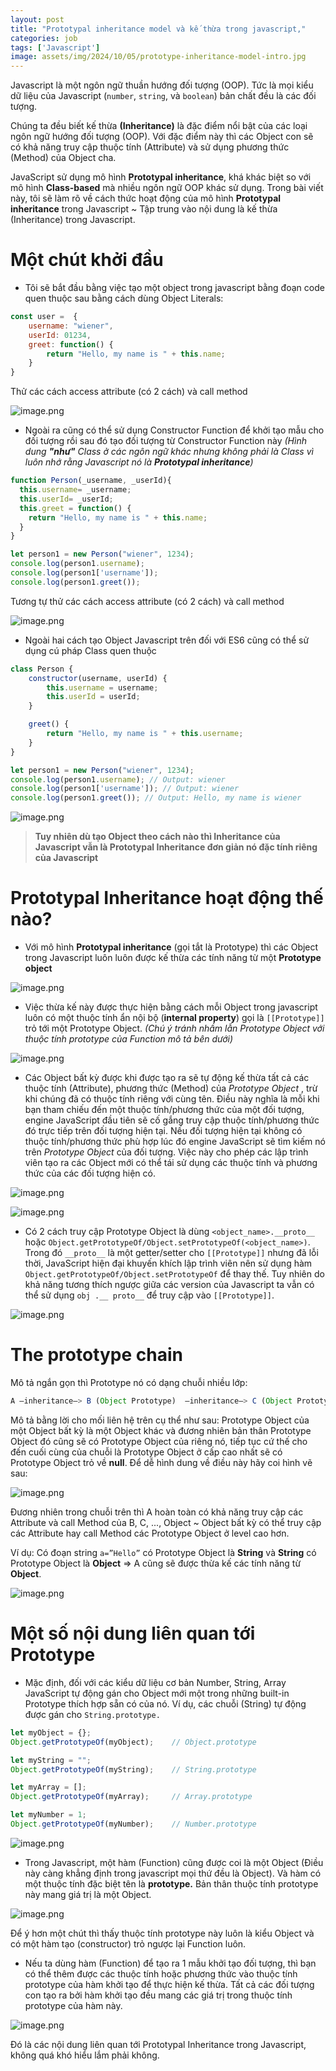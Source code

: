 ```yaml
---
layout: post
title: "Prototypal inheritance model và kế thừa trong javascript,"
categories: job
tags: ['Javascript']
image: assets/img/2024/10/05/prototype-inheritance-model-intro.jpg
---
```


Javascript là một ngôn ngữ thuần hướng đối tượng (OOP). Tức là mọi kiểu dữ liệu của Javascript (`number`, `string`, và `boolean`) bản chất đều là các đối tượng.

Chúng ta đều biết kế thừa **(Inheritance)**  là đặc điểm nổi  bật của các loại ngôn ngữ hướng đối tượng (OOP). Với đặc điểm này thì các Object con sẽ có khả năng truy cập thuộc tính (Attribute) và sử dụng phương thức (Method) của Object cha.

JavaScript sử dụng mô hình **Prototypal inheritance**, khá khác biệt so với mô hình **Class-based** mà nhiều ngôn ngữ OOP khác sử dụng. Trong bài viết này, tôi sẽ làm rõ về cách thức hoạt động của mô hình **Prototypal inheritance** trong Javascript ~ Tập trung vào nội dung là kế thừa (Inheritance) trong Javascript.

# Một chút khởi đầu

- Tôi sẽ bắt đầu bằng việc tạo một object trong javascript bằng đoạn code quen thuộc sau bằng cách dùng Object Literals:

```jsx
const user =  {
    username: "wiener",
    userId: 01234,
    greet: function() {
        return "Hello, my name is " + this.name;
    }
}
```

Thử các cách access attribute (có 2 cách) và call method

![image.png]({{site.url}}/assets/img/2024/10/05/image.png)

- Ngoài ra cũng có thể sử dụng Constructor Function để khởi tạo mẫu cho đối tượng rồi sau đó tạo đối tượng từ Constructor Function này *(Hình dung **"như"** Class ở các ngôn ngữ khác nhưng không phải là Class vì  luôn nhớ rằng Javascript nó là **Prototypal inheritance**)*

```jsx
function Person(_username, _userId){
  this.username= _username;
  this.userId= _userId;
  this.greet = function() {
    return "Hello, my name is " + this.name;
  }
}

let person1 = new Person("wiener", 1234); 
console.log(person1.username);
console.log(person1['username']);
console.log(person1.greet());
```

Tương tự  thử các cách access attribute (có 2 cách) và call method

![image.png]({{site.url}}/assets/img/2024/10/05/image1.png)

- Ngoài hai cách tạo Object Javascript trên đối với ES6 cũng có thể sử dụng cú pháp Class quen thuộc

```jsx
class Person {
    constructor(username, userId) {
        this.username = username;
        this.userId = userId;
    }

    greet() {
        return "Hello, my name is " + this.username;
    }
}

let person1 = new Person("wiener", 1234);
console.log(person1.username); // Output: wiener
console.log(person1['username']); // Output: wiener
console.log(person1.greet()); // Output: Hello, my name is wiener
```

![image.png]({{site.url}}/assets/img/2024/10/05/image2.png)

> **Tuy nhiên dù tạo Object theo cách nào thì Inheritance của Javascript vẫn là Prototypal Inheritance đơn giản nó đặc tính riêng của Javascript**

# Prototypal Inheritance hoạt động thế nào?

- Với mô hình **Prototypal inheritance** (gọi tắt là Prototype) thì các Object trong Javascript luôn luôn được kế thừa các tính năng từ một **Prototype object**

![image.png]({{site.url}}/assets/img/2024/10/05/image3.png)

- Việc thừa kế này được thực hiện bằng cách mỗi Object trong javascript luôn có một thuộc tính ẩn nội bộ (**internal property**) gọi là `[[Prototype]]` trỏ tới một Prototype Object. *(Chú ý tránh nhầm lẫn  Prototype Object với thuộc tính prototype của Function mô tả bên dưới)*

![image.png]({{site.url}}/assets/img/2024/10/05/image4.png)

- Các Object bất kỳ được khi được tạo ra sẽ  tự động kế thừa tất cả các thuộc tính (Attribute), phương thức (Method) của *Prototype Object* , trừ khi chúng đã có thuộc tính riêng với cùng tên.  Điều này nghĩa là mỗi khi bạn tham chiếu đến một thuộc tính/phương thức của một đối tượng, engine JavaScript đầu tiên sẽ cố gắng truy cập thuộc tính/phương thức đó trực tiếp trên đối tượng hiện tại. Nếu đối tượng hiện tại không có thuộc tính/phương thức phù hợp lúc đó engine JavaScript sẽ tìm kiếm nó trên *Prototype Object* của đối tượng. Việc này cho phép các lập trình viên tạo ra các Object mới có thể tái sử dụng các thuộc tính và phương thức của các đối tượng hiện có.

![image.png]({{site.url}}/assets/img/2024/10/05/image5.png)

![image.png]({{site.url}}/assets/img/2024/10/05/image6.png)

- Có 2 cách truy cập Prototype Object là dùng `<object_name>.__proto__`  hoặc `Object.getPrototypeOf/Object.setPrototypeOf(<object_name>)`. Trong đó `__proto__`  là một getter/setter cho `[[Prototype]]` nhưng đã lỗi thời, JavaScript hiện đại khuyến khích lập trình viên nên sử dụng hàm `Object.getPrototypeOf/Object.setPrototypeOf` để thay thế. Tuy nhiên do khả năng tương thích ngược giữa các version của Javascript ta vẫn có thể sử dụng `obj .__ proto__` để truy cập vào `[[Prototype]]`.

![image.png]({{site.url}}/assets/img/2024/10/05/image7.png)

# The prototype chain

Mô tả ngắn gọn thì Prototype nó có dạng chuỗi nhiều lớp:

```jsx
A —inheritance—> B (Object Prototype)  —inheritance—> C (Object Prototype) … —inheritance—> Object —inheritance—> null 
```

Mô tả bằng lời cho mối liên hệ trên cụ thể như sau: Prototype Object của một Object bất kỳ là một Object khác và đương nhiên bản thân Prototype Object đó cũng sẽ có Prototype Object của riêng nó, tiếp tục cứ thế cho đến cuối cùng của chuỗi là Prototype Object ở cấp cao nhất sẽ có Prototype Object trỏ về **null**. Để dễ hình dung về điều này hãy coi hình vẽ sau:

![image.png]({{site.url}}/assets/img/2024/10/05/image8.png)

Đương nhiên trong chuỗi trên thì A hoàn toàn có khả năng truy cập các Attribute và call Method của B, C, ..., Object ~ Object bất kỳ có thể truy cập các Attribute hay call Method các Prototype Object ở level cao hơn.

Ví dụ:  Có đoạn string `a=”Hello”` có Prototype Object là **String** và **String** có Prototype Object là **Object** ⇒ A cũng sẽ được thừa kế các tính năng từ **Object**.

![image.png]({{site.url}}/assets/img/2024/10/05/image9.png)

# Một số nội dung liên quan tới Prototype

- Mặc định, đối với các kiểu dữ liệu cơ bản Number, String, Array JavaScript tự động gán cho Object mới một trong những built-in Prototype thích hợp sẵn có của nó. Ví dụ, các chuỗi (String) tự động được gán cho `String.prototype.`

```jsx
let myObject = {};
Object.getPrototypeOf(myObject);    // Object.prototype

let myString = "";
Object.getPrototypeOf(myString);    // String.prototype

let myArray = [];
Object.getPrototypeOf(myArray);	    // Array.prototype

let myNumber = 1;
Object.getPrototypeOf(myNumber);    // Number.prototype
```

![image.png]({{site.url}}/assets/img/2024/10/05/image10.png)

- Trong Javascript, một hàm (Function) cũng được coi là một Object (Điều này càng khẳng định trong javascript mọi thứ đều là Object). Và hàm có một thuộc tính đặc biệt tên là **prototype.** Bản thân thuộc tính prototype này mang giá trị là một Object.

![image.png]({{site.url}}/assets/img/2024/10/05/image11.png)

Để ý hơn một chút thì thấy thuộc tính prototype này luôn là kiểu Object và có một hàm tạo (constructor) trỏ ngược lại Function luôn.

- Nếu ta dùng hàm (Function) để tạo ra 1 mẫu khởi tạo đối tượng, thì bạn có thể thêm được các thuộc tính hoặc phương thức vào thuộc tính prototype của hàm khởi tạo để thực hiện kế thừa. Tất cả các đối tượng con tạo ra bởi hàm khởi tạo đều mang các giá trị trong thuộc tính prototype của hàm này.

![image.png]({{site.url}}/assets/img/2024/10/05/image12.png)

Đó là các nội dung liên quan tới Prototypal Inheritance trong Javascript, không quá khó hiểu lắm phải không.
